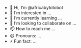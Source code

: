 - 👋 Hi, I’m @africabytotobot
- 👀 I’m interested in ...
- 🌱 I’m currently learning ...
- 💞️ I’m looking to collaborate on ...
- 📫 How to reach me ...
- 😄 Pronouns: ...
- ⚡ Fun fact: ...

<!---
africabytotobot/africabytotobot is a ✨ special ✨ repository because its `README.md` (this file) appears on your GitHub profile.
You can click the Preview link to take a look at your changes.
--->
